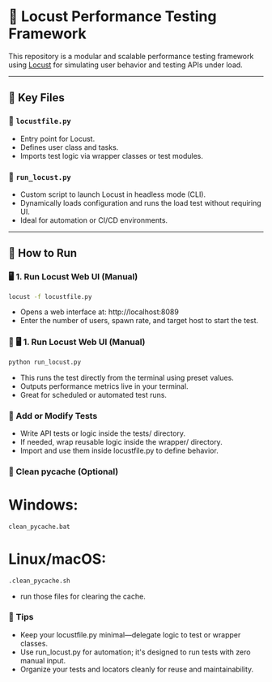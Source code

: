 # 🚀 Locust Performance Testing Framework

This repository is a modular and scalable performance testing framework using [Locust](https://locust.io/) for simulating user behavior and testing APIs under load.

---

## 📁 Key Files

### 🔹 `locustfile.py`

- Entry point for Locust.
- Defines user class and tasks.
- Imports test logic via wrapper classes or test modules.

### 🔹 `run_locust.py`

- Custom script to launch Locust in headless mode (CLI).
- Dynamically loads configuration and runs the load test without requiring UI.
- Ideal for automation or CI/CD environments.

---

## 🚀 How to Run

### 🖥️ 1. Run Locust Web UI (Manual)

```bash
locust -f locustfile.py
```

- Opens a web interface at: http://localhost:8089
- Enter the number of users, spawn rate, and target host to start the test.

### 🤖 🖥️ 1. Run Locust Web UI (Manual)

```bash
python run_locust.py
```

- This runs the test directly from the terminal using preset values.
- Outputs performance metrics live in your terminal.
- Great for scheduled or automated test runs.

### 🧪 Add or Modify Tests

- Write API tests or logic inside the tests/ directory.
- If needed, wrap reusable logic inside the wrapper/ directory.
- Import and use them inside locustfile.py to define behavior.

### 🧹 Clean __pycache__ (Optional)

# Windows:
```bash
clean_pycache.bat
```
# Linux/macOS:
```bash
.clean_pycache.sh
```
- run those files for clearing the cache.
  
### 🧠 Tips

- Keep your locustfile.py minimal—delegate logic to test or wrapper classes.
- Use run_locust.py for automation; it's designed to run tests with zero manual input.
- Organize your tests and locators cleanly for reuse and maintainability.







